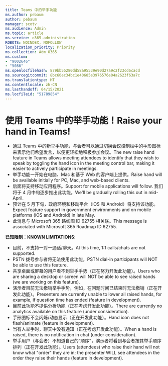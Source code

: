 ```yaml
---
title: Teams 中的举手功能
ms.author: pebaum
author: pebaum
manager: scotv
ms.audience: Admin
ms.topic: article
ms.service: o365-administration
ROBOTS: NOINDEX, NOFOLLOW
localization_priority: Priority
ms.collection: Adm_O365
ms.custom:
- "9002646"
- "5086"
ms.openlocfilehash: 879bb55280dd58a95539e90d27a9c2f23cd6cacd
ms.sourcegitcommit: 8bc60ec34bc1e40685e3976576e04a2623f63a7c
ms.translationtype: HT
ms.contentlocale: zh-CN
ms.lasthandoff: 04/15/2021
ms.locfileid: "51789854"
---
```

# <a name="raise-your-hand-in-teams"></a><span data-ttu-id="e4fd6-102">使用 Teams 中的举手功能！</span><span class="sxs-lookup"><span data-stu-id="e4fd6-102">Raise your hand in Teams!</span></span>

- <span data-ttu-id="e4fd6-103">通过 Teams 中的新举手功能，与会者可以通过切换会议控制栏中的手形图标来表示他们希望发言，以便更轻松地积极参加会议。</span><span class="sxs-lookup"><span data-stu-id="e4fd6-103">The new raise hand feature in Teams allows meeting attendees to identify that they wish to speak by toggling the hand icon in the meeting control bar, making it easier to actively participate in meetings.</span></span>
- <span data-ttu-id="e4fd6-104">举手功能一开始在电脑、Mac 和基于 Web 的客户端上提供。</span><span class="sxs-lookup"><span data-stu-id="e4fd6-104">Raise hand will be available initially for PC, Mac, and web-based clients.</span></span>
- <span data-ttu-id="e4fd6-105">后面将支持移动应用程序。</span><span class="sxs-lookup"><span data-stu-id="e4fd6-105">Support for mobile applications will follow.</span></span> <span data-ttu-id="e4fd6-106">我们将于 4 月中旬逐步推出此功能。</span><span class="sxs-lookup"><span data-stu-id="e4fd6-106">We'll be gradually rolling this out in mid-April.</span></span>
- <span data-ttu-id="e4fd6-107">预计在 5 月下旬，政府环境和移动平台（iOS 和 Android）将支持该功能。</span><span class="sxs-lookup"><span data-stu-id="e4fd6-107">Expect feature support in government environments and on mobile platforms (iOS and Android) in late May.</span></span>
- <span data-ttu-id="e4fd6-108">此消息与 Microsoft 365 路线图 ID 62755 相关联。</span><span class="sxs-lookup"><span data-stu-id="e4fd6-108">This message is associated with Microsoft 365 Roadmap ID 62755.</span></span>

<span data-ttu-id="e4fd6-109">**已知限制**：</span><span class="sxs-lookup"><span data-stu-id="e4fd6-109">**KNOWN LIMITATIONS**:</span></span>

- <span data-ttu-id="e4fd6-110">目前，不支持一对一通话/聊天。</span><span class="sxs-lookup"><span data-stu-id="e4fd6-110">At this time, 1:1 calls/chats are not supported.</span></span>
- <span data-ttu-id="e4fd6-111">PSTN 拨号参与者将无法使用此功能。</span><span class="sxs-lookup"><span data-stu-id="e4fd6-111">PSTN dial-in participants will NOT be able to use this feature.</span></span>
- <span data-ttu-id="e4fd6-112">共享桌面或屏幕的用户看不到举手手势（正在努力开发此功能）。</span><span class="sxs-lookup"><span data-stu-id="e4fd6-112">Users who are sharing a desktop or screen will NOT be able to see raised hands (we are working on this feature).</span></span>
- <span data-ttu-id="e4fd6-113">演示者目前无法撤销举手手势，例如，在问题时间已结束时无法撤销（正在开发此功能）。</span><span class="sxs-lookup"><span data-stu-id="e4fd6-113">Presenters are currently unable to lower all raised hands, for example, if question time has ended (feature in development).</span></span>
- <span data-ttu-id="e4fd6-114">目前此功能不提供分析功能（正在考虑开发此功能）。</span><span class="sxs-lookup"><span data-stu-id="e4fd6-114">There are currently no analytics available on this feature (under consideration).</span></span>
- <span data-ttu-id="e4fd6-115">手形图标不会闪烁/动态显示（正在开发此功能）。</span><span class="sxs-lookup"><span data-stu-id="e4fd6-115">Hand icon does not flash/animate (feature in development).</span></span>
- <span data-ttu-id="e4fd6-116">当有人举手时，聊天中没有通知（正在考虑开发此功能）。</span><span class="sxs-lookup"><span data-stu-id="e4fd6-116">When a hand is raised, there is no notification in chat (under consideration).</span></span>
- <span data-ttu-id="e4fd6-117">举手用户（与会者）不知道自己的“顺序”，演示者将看到与会者按其举手顺序排列（正在开发此功能）。</span><span class="sxs-lookup"><span data-stu-id="e4fd6-117">Users (attendees) who raise their hand will not know what "order" they are in; the presenter WILL see attendees in the order they raise their hands (feature in development).</span></span>
